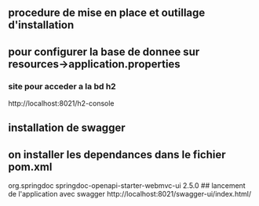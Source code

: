 ## procedure de mise en place et outillage d'installation

## pour configurer la base de donnee sur resources->application.properties
### site pour acceder a la bd h2 
http://localhost:8021/h2-console

## installation de swagger 
## on installer les dependances dans le fichier pom.xml
<dependency>
<groupId>org.springdoc</groupId>
<artifactId>springdoc-openapi-starter-webmvc-ui</artifactId>
<version>2.5.0</version>
</dependency>
## lancement de l'application avec swagger
http://localhost:8021/swagger-ui/index.html/
